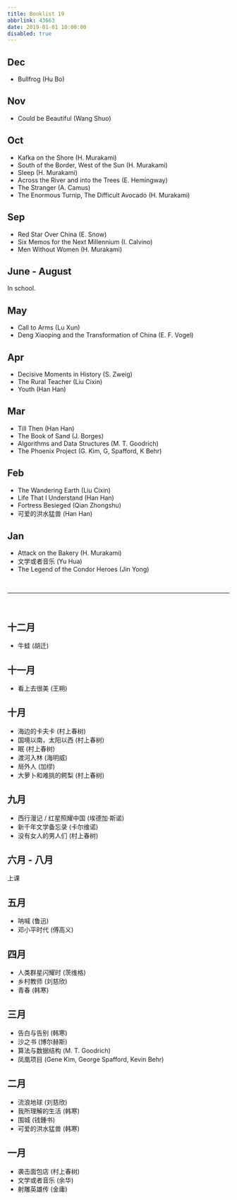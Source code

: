 ```yaml
---
title: Booklist 19
abbrlink: 43663
date: 2019-01-01 10:00:00
disabled: true
---
```


## Dec
- Bullfrog (Hu Bo)

## Nov
- Could be Beautiful (Wang Shuo)

## Oct
- Kafka on the Shore (H. Murakami)
- South of the Border, West of the Sun (H. Murakami)
- Sleep (H. Murakami)
- Across the River and into the Trees (E. Hemingway)
- The Stranger (A. Camus)
- The Enormous Turnip, The Difficult Avocado (H. Murakami)

## Sep
- Red Star Over China (E. Snow)
- Six Memos for the Next Millennium (I. Calvino)
- Men Without Women (H. Murakami)

## June - August
In school.

## May
- Call to Arms (Lu Xun)
- Deng Xiaoping and the Transformation of China (E. F. Vogel)

## Apr
- Decisive Moments in History (S. Zweig)
- The Rural Teacher (Liu Cixin)
- Youth (Han Han)

## Mar
- Till Then (Han Han)
- The Book of Sand (J. Borges)
- Algorithms and Data Structures (M. T. Goodrich)
- The Phoenix Project (G. Kim, G, Spafford, K Behr)

## Feb
- The Wandering Earth (Liu Cixin)
- Life That I Understand (Han Han)
- Fortress Besieged (Qian Zhongshu)
- 可爱的洪水猛兽 (Han Han)

## Jan
- Attack on the Bakery (H. Murakami)
- 文学或者音乐 (Yu Hua)
- The Legend of the Condor Heroes (Jin Yong)

<br>

----

<br>

## 十二月
- 牛蛙 (胡迁)

## 十一月
- 看上去很美 (王朔)

## 十月
- 海边的卡夫卡 (村上春树)
- 国境以南，太阳以西 (村上春树)
- 眠 (村上春树)
- 渡河入林 (海明威)
- 局外人 (加缪)
- 大萝卜和难挑的鳄梨 (村上春树)

## 九月
- 西行漫记 / 红星照耀中国 (埃德加·斯诺)
- 新千年文学备忘录 (卡尔维诺)
- 没有女人的男人们 (村上春树)

## 六月 - 八月
上课

## 五月
- 呐喊 (鲁迅)
- 邓小平时代 (傅高义)

## 四月
- 人类群星闪耀时 (茨维格)
- 乡村教师 (刘慈欣)
- 青春 (韩寒)

## 三月
- 告白与告别 (韩寒)
- 沙之书 (博尔赫斯)
- 算法与数据结构 (M. T. Goodrich)
- 凤凰项目 (Gene Kim, George Spafford, Kevin Behr)

## 二月
- 流浪地球 (刘慈欣)
- 我所理解的生活 (韩寒)
- 围城 (钱鍾书)
- 可爱的洪水猛兽 (韩寒)

## 一月
- 袭击面包店 (村上春树)
- 文学或者音乐 (余华)
- 射雕英雄传 (金庸)